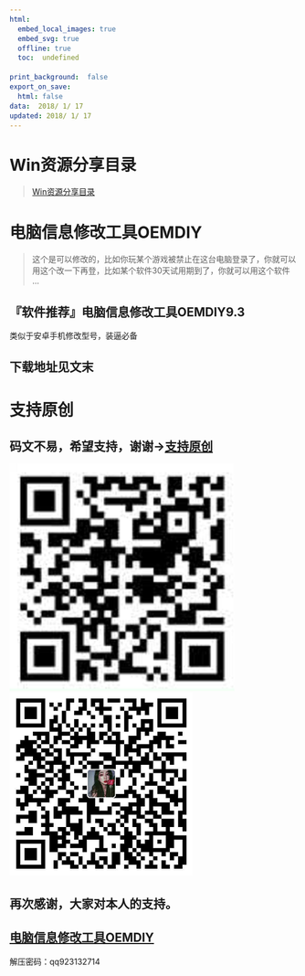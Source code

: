 ```yaml
---
html:
  embed_local_images: true
  embed_svg: true
  offline: true
  toc:  undefined

print_background:  false
export_on_save:
  html: false
data:  2018/ 1/ 17
updated: 2018/ 1/ 17
---
```


# Win资源分享目录

> [Win资源分享目录](https://blog.csdn.net/qq923132714/article/details/83108491 "Win资源分享目录")


# 电脑信息修改工具OEMDIY

> 这个是可以修改的，比如你玩某个游戏被禁止在这台电脑登录了，你就可以用这个改一下再登，比如某个软件30天试用期到了，你就可以用这个软件 ...


## 『软件推荐』电脑信息修改工具OEMDIY9.3

类似于安卓手机修改型号，装逼必备

## 下载地址见文末

# 支持原创
## 码文不易，希望支持，谢谢->**[支持原创](http://blog.csdn.net/qq923132714/article/details/79399145)**
![微信支付](https://raw.githubusercontent.com/923132714/my_picture/master/blog/support/weixin.png)![微信支付](https://raw.githubusercontent.com/923132714/my_picture/master/blog/support/支付宝.png)
## 再次感谢，大家对本人的支持。



## [电脑信息修改工具OEMDIY](http://u16848854.ctfile.net/fs/16848854-331663459 "电脑信息修改工具OEMDIY")

解压密码：qq923132714
